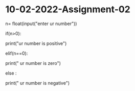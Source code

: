 # 10-02-2022-Assignment-02
n= float(input("enter ur number"))

if(n>0):

  print("ur number is positive")

elif(n==0):

  print(" ur number is zero")

else :

  print(" ur number is negative")
